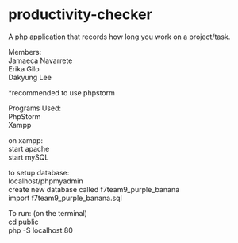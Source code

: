# productivity-checker

A php application that records how long you work on a project/task.<br>

Members:<br>
Jamaeca Navarrete<br>
Erika Gilo<br>
Dakyung Lee<br>

*recommended to use phpstorm<br>

Programs Used:<br>
PhpStorm<br>
Xampp<br>

on xampp:<br>
start apache<br>
start mySQL<br>

to setup database:<br>
localhost/phpmyadmin<br>
create new database called f7team9_purple_banana<br>
import f7team9_purple_banana.sql<br>

To run: (on the terminal)<br>
cd public<br>
php -S localhost:80<br>
